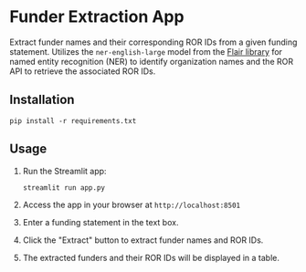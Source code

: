 # Funder Extraction App

Extract funder names and their corresponding ROR IDs from a given funding statement. Utilizes the `ner-english-large` model from the [Flair library](https://github.com/flairNLP/flair?tab=readme-ov-file) for named entity recognition (NER) to identify organization names and the ROR API to retrieve the associated ROR IDs.

## Installation

   ```
   pip install -r requirements.txt
   ```

## Usage

1. Run the Streamlit app:

   ```
   streamlit run app.py
   ```

2. Access the app in your browser at `http://localhost:8501`

3. Enter a funding statement in the text box.

4. Click the "Extract" button to extract funder names and ROR IDs.

5. The extracted funders and their ROR IDs will be displayed in a table.
